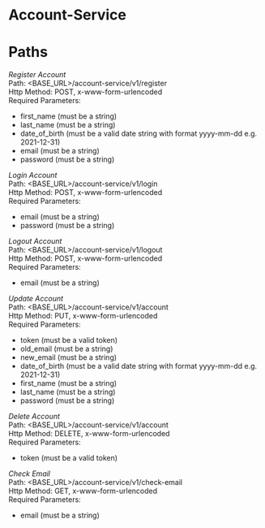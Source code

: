 # Account-Service

# Paths 
*Register Account* \
Path: <BASE_URL>/account-service/v1/register \
Http Method: POST, x-www-form-urlencoded \
Required Parameters: 
- first_name (must be a string) 
- last_name (must be a string) 
- date_of_birth (must be a valid date string with format yyyy-mm-dd e.g. 2021-12-31) 
- email (must be a string) 
- password (must be a string) 


*Login Account* \
Path: <BASE_URL>/account-service/v1/login \
Http Method: POST, x-www-form-urlencoded \
Required Parameters: 
- email (must be a string) 
- password (must be a string) 


*Logout Account* \
Path: <BASE_URL>/account-service/v1/logout \
Http Method: POST, x-www-form-urlencoded \
Required Parameters: 
- email (must be a string) 


*Update Account* \
Path: <BASE_URL>/account-service/v1/account \
Http Method: PUT, x-www-form-urlencoded \
Required Parameters: 
- token (must be a valid token) 
- old_email (must be a string) 
- new_email (must be a string) 
- date_of_birth (must be a valid date string with format yyyy-mm-dd e.g. 2021-12-31) 
- first_name (must be a string) 
- last_name (must be a string) 
- password (must be a string) 


*Delete Account* \
Path: <BASE_URL>/account-service/v1/account \
Http Method: DELETE, x-www-form-urlencoded \
Required Parameters: 
- token (must be a valid token) 


*Check Email*\
Path: <BASE_URL>/account-service/v1/check-email \
Http Method: GET, x-www-form-urlencoded \
Required Parameters:
- email (must be a string)
